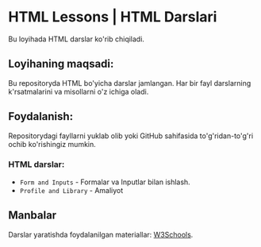 # HTML Lessons | HTML Darslari

Bu loyihada HTML darslar ko'rib chiqiladi.

## Loyihaning maqsadi:
Bu repositoryda HTML bo'yicha darslar jamlangan. Har bir fayl darslarning k'rsatmalarini va misollarni o'z ichiga oladi.

## Foydalanish:
Repositorydagi fayllarni yuklab olib yoki GitHub sahifasida to'g'ridan-to'g'ri ochib ko'rishingiz mumkin.

### HTML darslar:
- `Form and Inputs` -  Formalar va Inputlar bilan ishlash.
- `Profile and Library` - Amaliyot

## Manbalar
Darslar yaratishda foydalanilgan materiallar: [W3Schools](https://www.w3schools.com).